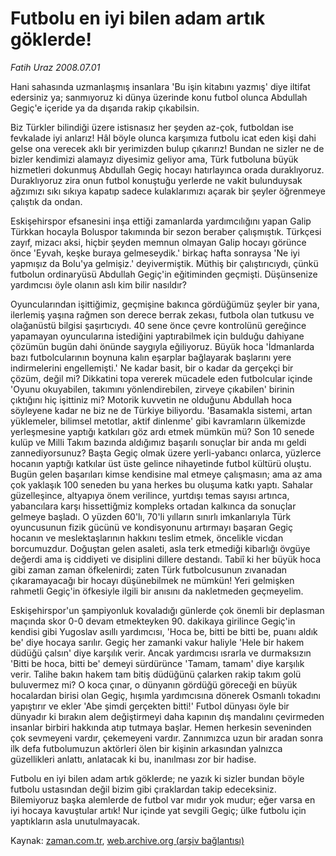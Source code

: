 # Futbolu en iyi bilen adam artık göklerde!

*Fatih Uraz 2008.07.01*

<tr><td class="metin" colspan="2" style="padding-top: 20px; padding-left: 5px; padding-right: 10px;">Hani sahasında uzmanlaşmış insanlara 'Bu işin kitabını yazmış' diye iltifat edersiniz ya; sanmıyoruz ki dünya üzerinde konu futbol olunca Abdullah Gegiç'e içeride ya da dışarıda rakip çıkabilsin.</td></tr><tr><td class="metin" colspan="2" style="padding-top: 20px; padding-left: 5px; padding-right: 10px;"><p>Biz Türkler bilindiği üzere istisnasız her şeyden az-çok, futboldan ise fevkalade iyi anlarız! Hâl böyle olunca karşımıza futbolu icat eden kişi dahi gelse ona verecek aklı bir yerimizden bulup çıkarırız! Bundan ne sizler ne de bizler kendimizi alamayız diyesimiz geliyor ama, Türk futboluna büyük hizmetleri dokunmuş Abdullah Gegiç hocayı hatırlayınca orada duraklıyoruz. Duraklıyoruz zira onun futbol konuştuğu yerlerde ne vakit bulunduysak ağzımızı sıkı sıkıya kapatıp sadece kulaklarımızı açarak bir şeyler öğrenmeye çalıştık da ondan.
<p>Eskişehirspor efsanesini inşa ettiği zamanlarda yardımcılığını yapan Galip Türkkan hocayla Boluspor takımında bir sezon beraber çalışmıştık. Türkçesi zayıf, mizacı aksi, hiçbir şeyden memnun olmayan Galip hocayı görünce önce 'Eyvah, keşke buraya gelmeseydik.' birkaç hafta sonraysa 'Ne iyi yapmışız da Bolu'ya gelmişiz.' deyivermiştik. Müthiş bir çalıştırıcıydı, çünkü futbolun ordinaryüsü Abdullah Gegiç'in eğitiminden geçmişti. Düşünsenize yardımcısı öyle olanın aslı kim bilir nasıldır?
<p>Oyuncularından işittiğimiz, geçmişine bakınca gördüğümüz şeyler bir yana, ilerlemiş yaşına rağmen son derece berrak zekası, futbola olan tutkusu ve olağanüstü bilgisi şaşırtıcıydı. 40 sene önce çevre kontrolünü gereğince yapamayan oyuncularına istediğini yaptırabilmek için bulduğu dahiyane çözümün bugün dahi önünde saygıyla eğiliyoruz. Büyük hoca 'İdmanlarda bazı futbolcularının boynuna kalın eşarplar bağlayarak başlarını yere indirmelerini engellemişti.' Ne kadar basit, bir o kadar da gerçekçi bir çözüm, değil mi? Dikkatini topa vererek mücadele eden futbolcular içinde 'Oyunu okuyabilen, takımını yönlendirebilen, zirveye çıkabilen' birinin çıktığını hiç işittiniz mi? Motorik kuvvetin ne olduğunu Abdullah hoca söyleyene kadar ne biz ne de Türkiye biliyordu. 'Basamakla sistemi, artan yüklemeler, bilimsel metotlar, aktif dinlenme' gibi kavramların ülkemizde yerleşmesine yaptığı katkıları göz ardı etmek mümkün mü? Son 10 senede kulüp ve Milli Takım bazında aldığımız başarılı sonuçlar bir anda mı geldi zannediyorsunuz? Başta Gegiç olmak üzere yerli-yabancı onlarca, yüzlerce hocanın yaptığı katkılar üst üste gelince nihayetinde futbol kültürü oluştu. Bugün gelen başarıları kimse kendisine mal etmeye çalışmasın; ama az ama çok yaklaşık 100 seneden bu yana herkes bu oluşuma katkı yaptı. Sahalar güzelleşince, altyapıya önem verilince, yurtdışı temas sayısı artınca, yabancılara karşı hissettiğmiz kompleks ortadan kalkınca da sonuçlar gelmeye başladı. O yüzden 60'lı, 70'li yılların sınırlı imkanlarıyla Türk oyuncusunun fizik gücünü ve kondisyonunu artırmayı başaran Gegiç hocanın ve meslektaşlarının hakkını teslim etmek, öncelikle vicdan borcumuzdur. Doğuştan gelen asaleti, asla terk etmediği kibarlığı övgüye değerdi ama iş ciddiyeti ve disiplini dillere destandı. Tabiî ki her büyük hoca gibi zaman zaman öfkelenirdi; zaten Türk futbolcusunun zıvanadan çıkaramayacağı bir hocayı düşünebilmek ne mümkün! Yeri gelmişken rahmetli Gegiç'in öfkesiyle ilgili bir anısını da nakletmeden geçmeyelim.
<p>Eskişehirspor'un şampiyonluk kovaladığı günlerde çok önemli bir deplasman maçında skor 0-0 devam etmekteyken 90. dakikaya girilince Gegiç'in kendisi gibi Yugoslav asıllı yardımcısı, 'Hoca be, bitti be bitti be, puanı aldık be' diye hocaya sarılır. Gegiç her zamanki vakur haliyle 'Hele bir hakem düdüğü çalsın' diye karşılık verir. Ancak yardımcısı ısrarla ve durmaksızın 'Bitti be hoca, bitti be' demeyi sürdürünce 'Tamam, tamam' diye karşılık verir. Talihe bakın hakem tam bitiş düdüğünü çalarken rakip takım golü buluvermez mi? O koca çınar, o dünyanın gördüğü göreceği en büyük hocalardan birisi olan Gegiç, hışımla yardımcısına dönerek Osmanlı tokadını yapıştırır ve ekler 'Abe şimdi gerçekten bitti!' Futbol dünyası öyle bir dünyadır ki bırakın alem değiştirmeyi daha kapının dış mandalını çevirmeden insanlar birbiri hakkında atıp tutmaya başlar. Hemen herkesin seveninden çok sevmeyeni vardır, çekemeyeni vardır. Zannımızca uzun bir aradan sonra ilk defa futbolumuzun aktörleri ölen bir kişinin arkasından yalnızca güzellikleri anlattı, anlatacak ki bu, inanılması zor bir hadise. 
<p>Futbolu en iyi bilen adam artık göklerde; ne yazık ki sizler bundan böyle futbolu ustasından değil bizim gibi çıraklardan takip edeceksiniz. Bilemiyoruz başka alemlerde de futbol var mıdır yok mudur; eğer varsa en iyi hocaya kavuştular artık! Nur içinde yat sevgili Gegiç; ülke futbolu için yaptıkların asla unutulmayacak. <br/></p></p></p></p></p></td></tr>

Kaynak: [zaman.com.tr](http://zaman.com.tr/yazar.do?yazino=708729), [web.archive.org (arşiv bağlantısı)](http://web.archive.org/web/20080828114003/http://www.zaman.com.tr:80/yazar.do?yazino=708729)
